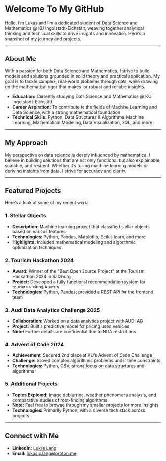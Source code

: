 # Welcome To My GitHub

Hello, I’m Lukas and I’m a dedicated student of Data Science and Mathematics @ KU Ingolstadt-Eichstätt, weaving together analytical thinking and technical skills to drive insights and innovation. Here’s a snapshot of my journey and projects.

---

## About Me

With a passion for both Data Science and Mathematics, I strive to build models and solutions grounded in solid theory and practical application. My goal is to tackle complex, real-world problems through data, while drawing on the mathematical rigor that makes for robust and reliable insights.

- **Education:** Currently studying Data Science and Mathematics @ KU Ingolstadt-Eichstätt
- **Career Aspiration:** To contribute to the fields of Machine Learning and Data Science, with a strong mathematical foundation  
- **Technical Skills:** Python, Data Structures & Algorithms, Machine Learning, Mathematical Modeling, Data Visualization, SQL, and more  

---

## My Approach

My perspective on data science is deeply influenced by mathematics. I believe in building solutions that are not only functional but also explainable, scalable, and resilient. Whether it’s tuning machine learning models or deriving insights from data, I strive for accuracy and clarity.

---

## Featured Projects

Here’s a look at some of my recent work:

### 1. Stellar Objects

- **Description:** Machine learning project that classified stellar objects based on various features  
- **Technologies:** Python, Pandas, Matplotlib, Scikit-learn, and more  
- **Highlights:** Included mathematical modeling and algorithmic optimization techniques  

### 2. Tourism Hackathon 2024

- **Award:** Winner of the "Best Open Source Project" at the Tourism Hackathon 2024 in Salzburg  
- **Project:** Developed a fully functional recommendation system for tourists visiting Austria  
- **Technologies:** Python, Pandas; provided a REST API for the frontend team  

### 3. Audi Data Analytics Challenge 2025

- **Collaboration:** Worked on a data analytics project with AUDI AG  
- **Project:** Built a predictive model for pricing used vehicles  
- **Note:** Further details are confidential due to NDA restrictions  

### 4. Advent of Code 2024

- **Achievement:** Secured 2nd place at KU’s Advent of Code Challenge  
- **Challenge:** Solved complex algorithmic problems under time constraints  
- **Technologies:** Python, CSV; strong focus on data structures and algorithms  

### 5. Additional Projects

- **Topics Explored:** Image deblurring, weather phenomena analysis, and comparative studies of root-finding algorithms  
- **Note:** Feel free to browse through my smaller projects for more insights  
- **Technologies:** Primarily Python, with a diverse tech stack across projects  

---

## Connect with Me

- **LinkedIn:** [Lukas Lang](https://www.linkedin.com/in/lukas-lang-26628730b/?originalSubdomain=de)  
- **Email:** lukas.g.lang@proton.me  


